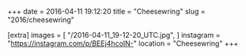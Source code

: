 +++
date = 2016-04-11 19:12:20
title = "Cheesewring"
slug = "2016/cheesewring"

[extra]
images = [
    "/2016-04-11_19-12-20_UTC.jpg",
]
instagram = "https://instagram.com/p/BEEj4hcoIN-"
location = "Cheesewring"
+++

